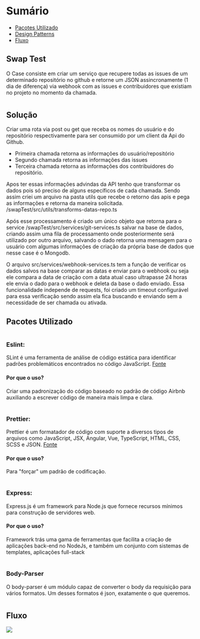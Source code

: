 # Sumário
- [Pacotes Utilizado](#pact)
- [Design Patterns](#design)
- [Fluxo](#flux)



## Swap Test
 
O Case consiste em criar um serviço que recupere todas as issues de um determinado repositório no github e retorne um JSON assincronamente (1 dia de diferença) via webhook com  as issues e contribuidores que existiam no projeto no momento da chamada.
#

## Solução

Criar uma rota via post ou get que receba os nomes do usuário e do repositório respectivamente para ser consumido por um client da Api do Github.
- Primeira chamada retorna as informações do usuário/repositório
- Segundo chamada retorna as informações das issues
- Terceira chamada retorna as informações dos contribuidores do repositório.

Apos ter essas informações advindas da API tenho que transformar os dados pois só preciso de alguns específicos de cada chamada.
Sendo assim criei um arquivo na pasta utils que recebe o retorno das apis e pega as informações e retorna da maneira solicitada.
/swapTest/src/utils/transforms-datas-repo.ts

Após esse processamento é criado um único objeto que retorna para o service /swapTest/src/services/git-services.ts salvar na base de dados, criando assim uma fila de processamento onde 
posteriormente será utilizado por outro arquivo, salvando o dado retorna uma mensagem para o usuário com algumas informações de criação da própria base de dados que nesse case é o Mongodb.

O arquivo src/services/webhook-services.ts tem a função de verificar os dados salvos na base comparar as datas e enviar para o webhook ou seja ele compara a data de criação com a data atual caso ultrapasse 24 horas ele envia o dado para o webhook e deleta da base o dado enviado.
Essa funcionalidade independe de requests, foi criado um timeout configurável para essa verificação sendo assim ela fica buscando e enviando sem a necessidade de ser chamada ou ativada.



<h2 id="pact">Pacotes Utilizado</h2>

#

### Eslint:
SLint é uma ferramenta de análise de código estática para identificar padrões problemáticos encontrados no código JavaScript. <a href="https://en.wikipedia.org/wiki/ESLint">Fonte</a>

#### Por que o uso?
Criar uma padronização do código baseado no padrão de código Airbnb auxiliando a escrever código de maneira mais limpa e clara.

#

### Prettier:
Prettier é um formatador de código com suporte a diversos tipos de arquivos como JavaScript, JSX, Angular, Vue, TypeScript, HTML, CSS, SCSS e JSON. <a href="https://blog.cod3r.com.br/configurando-a-extensao-prettier-no-visual-studio-code/#:~:text=Prettier%20%C3%A9%20um%20formatador%20de,%2C%20CSS%2C%20SCSS%20e%20JSON.">Fonte</a>

#### Por que o uso?
Para "forçar" um padrão de codificação. 
#

### Express:
Express.js é um framework para Node.js que fornece recursos mínimos para construção de servidores web.

#### Por que o uso?
Framework trás uma gama de ferramentas que facilita a criação de aplicações back-end no NodeJs, e também um conjunto com sistemas de templates, aplicações full-stack
#

### Body-Parser
O body-parser é um módulo capaz de converter o body da requisição para vários formatos. Um desses formatos é json, exatamente o que queremos.
#


<h2 id="flu">Fluxo</h2>
<img src="https://user-images.githubusercontent.com/29145254/171059200-7b3019a5-78fc-4961-b113-da85ba5202d2.png"/>
